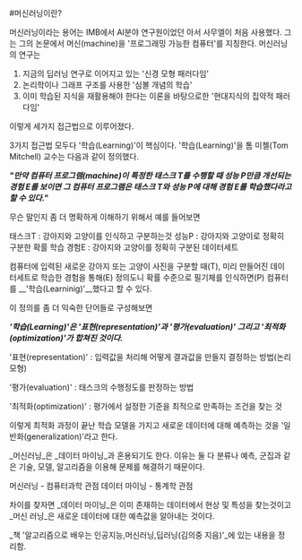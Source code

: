 #머신러닝이란?

머신러닝이라는 용어는 IMB에서 AI분야 연구원이었던 아서 사무엘이 처음 사용했다. 그는 그의 논문에서 머신(machine)을 '프로그래밍 가능한 컴퓨터'를 지칭한다.
머신러닝의 연구는

1. 지금의 딥러닝 연구로 이어지고 있는 '신경 모형 패러다임'
2. 논리학이나 그래프 구조를 사용한 '심볼 개념의 학습'
3. 이미 학습된 지식을 재활용해야 한다는 이론을 바탕으로한 '현대지식의 집약적 패러다임'

이렇게 세가지 접근법으로 이루어졌다.

3가지 접근법 모두다 '학습(Learning)'이 핵심이다. '학습(Learning)'을 톰 미첼(Tom Mitchell) 교수는 다음과 같이 정의했다.

___"만약 컴퓨터 프로그램(machine)이 특정한 태스크 T를 수행할 때 성능 P만큼 개선되는 경험 E를 보이면 그 컴퓨터 프로그램은 태스크 T와 성능 P에 대해 경험 E를 학습했다라고 할 수 있다."___

무슨 말인지 좀 더 명확하게 이해하기 위해서 예를 들어보면

태스크T : 강아지와 고양이를 인식하고 구분하는것
성능P : 강아지와 고양이로 정확히 구분한 확률
학습 경험E : 강아지와 고양이를 정확히 구분된 데이터세트

컴퓨터에 입력된 새로운 강아지 또는 고양이 사진을 구분할 때(T), 미리 만들어진 데이터세트로 학습한 경험을 통해(E) 정의도니 확률 수준으로 필기체를 인식하면(P) 컴퓨터를 __'학습(Learninig)'__했다고 할 수 있다.

이 정의를 좀 더 익숙한 단어들로 구성해보면

___'학습(Learning)'은 '표현(representation)'과 '평가(evaluation)' 그리고 '최적화(optimization)'가 합쳐진 것이다.___

'표현(representation)' : 입력값을 처리해 어떻게 결과값을 만들지 결정하는 방법(논리 모형)

'평가(evaluation)' : 태스크의 수행정도를 판정하는 방법

'최적화(optimization)' : 평가에서 설정한 기준을 최적으로 만족하는 조건을 찾는 것

이렇게 최적화 과정이 끝난 학습 모델을 가지고 새로운 데이터에 대해 예측하는 것을 '일반화(generalization)'라고 한다.

_머신러닝_은 _데이터 마이닝_과 혼용되기도 한다. 이유는 둘 다 분류나 예측, 군집과 같은 기술, 모델, 알고리즘을 이용해 문제를 해결하기 때문이다.

머신러닝 - 컴퓨터과학 관점
데이터 마이닝 - 통계학 관점

차이를 찾자면 _데이터 마이닝_은 이미 존재하는 데이터에서 현상 및 특성을 찾는것이고 _머신 러닝_은 새로운 데이터에 대한 예측값을 알아내는 것이다.

_책 '알고리즘으로 배우는 인공지능,머신러닝,딥러닝(김의중 지음)'_에 있는 내용을 정리함.